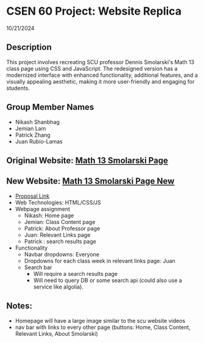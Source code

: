 # CSEN 60 Project: Website Replica
10/21/2024

## Description
This project involves recreating SCU professor Dennis Smolarski's Math 13 class page using CSS and JavaScript. The redesigned version has a modernized interface with enhanced functionality, additional features, and a visually appealing aesthetic, making it more user-friendly and engaging for students.

## Group Member Names
- Nikash Shanbhag
- Jemian Lam
- Patrick Zhang
- Juan Rubio-Lamas

## Original Website: [Math 13 Smolarski Page](https://webpages.scu.edu/ftp/dsmolarski/ma13homepage.html)
## New Website: [Math 13 Smolarski Page New](https://math-13-smolarski-page.vercel.app/static/index.html)
- [Proposal Link](https://docs.google.com/document/d/1mGE4HxwaH6IPS73wPiVTrOiQE-Mq0VHHUR1xKFj_E8Q/edit?usp=sharing)
- Web Technologies: HTML/CSS/JS
- Webpage assignment
  - Nikash: Home page
  - Jemian: Class Content page
  - Patrick: About Professor page
  - Juan: Relevant Links page
  - Patrick : search results page
- Functionality
  - Navbar dropdowns: Everyone
  - Dropdowns for each class week in relevant links page: Juan
  - Search bar
    - Will require a search results page
    - Will need to query DB or some search api (could also use a service like algolia).
 
## Notes:
- Homepage will have a large image similar to the scu website videos
- nav bar with links to every other page (buttons: Home, Class Content, Relevant Links, About Smolarski)
